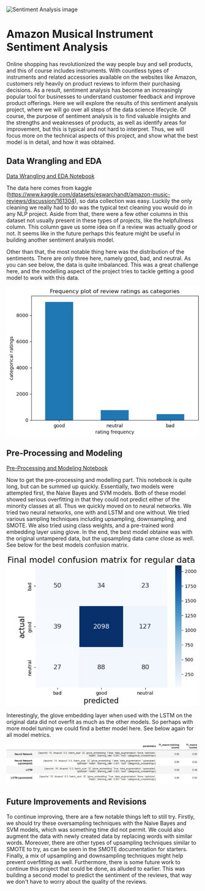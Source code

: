 ![Sentiment Analysis image](https://www.altexsoft.com/media/2018/09/sentiment_analysis.jpg)

# Amazon Musical Instrument Sentiment Analysis

Online shopping has revolutionized the way people buy and sell products, and this of course includes instruments. With countless types of instruments and related accessories available on the websites like Amazon, customers rely heavily on product reviews to inform their purchasing decisions. As a result, sentiment analysis has become an increasingly popular tool for businesses to understand customer feedback and improve product offerings. Here we will explore the results of this sentiment analysis project, where we will go over all steps of the data science lifecycle. Of course, the purpose of sentiment analysis is to find valuable insights and the strengths and weaknesses of products, as well as identify areas for improvement, but this is typical and not hard to interpret. Thus, we will focus more on the technical aspects of this project, and show what the best model is in detail, and how it was obtained.

## Data Wrangling and EDA

[Data Wrangling and EDA Notebook](https://github.com/RavinderRai/Amazon_Instrument_Sentiment_Analysis/blob/main/notebooks/Data_Wrangling_and_EDA.ipynb)

The data here comes from kaggle (https://www.kaggle.com/datasets/eswarchandt/amazon-music-reviews/discussion/161304), so data collection was easy. Luckily the only cleaning we really had to do was the typical text cleaning you would do in any NLP project. Aside from that, there were a few other columns in this dataset not usually present in these types of projects, like the helpfullness column. This column gave us some idea on if a review was actually good or not. It seems like in the future perhaps this feature might be useful in building another sentiment analysis model.

Other than that, the most notable thing here was the distribution of the sentiments. There are only three here, namely good, bad, and neutral. As you can see below, the data is quite imbalanced. This was a great challenge here, and the modelling aspect of the project tries to tackle getting a good model to work with this data.

![sentiment distribution](figures/Sentiment_feature_distribution.jpg)

## Pre-Processing and Modeling

[Pre-Processing and Modeling Notebook](https://github.com/RavinderRai/Amazon_Instrument_Sentiment_Analysis/blob/main/notebooks/Pre-Processing_and_Modelling.ipynb)

Now to get the pre-processing and modelling part. This notebook is quite long, but can be summed up quickly. Essentially, two models were attempted first, the Naive Bayes and SVM models. Both of these model showed serious overfitting in that they could not predict either of the minority classes at all. Thus we quickly moved on to neural networks. We tried two neural networks, one with and LSTM and one without. We tried various sampling techniques including upsampling, downsampling, and SMOTE. We also tried using class weights, and a pre-trained word embedding layer using glove. In the end, the best model obtaine was with the original untampered data, but the upsampling data came close as well. See below for the best models confusion matrix.

![confusion matrix](figures/final_NN_con_mat.jpg)

Interestingly, the glove embedding layer when used with the LSTM on the original data did not overfit as much as the other models. So perhaps with more model tuning we could find a better model here. See below again for all model metrics.

![model metrics](figures/final_model_metrics_table.jpg)


## Future Improvements and Revisions

To continue improving, there are a few notable things left to still try. Firstly, we should try these oversampling techniques with the Naive Bayes and SVM models, which was something time did not permit. We could also augment the data with newly created data by replacing words with similar words. Moreover, there are other types of upsampling techniques similar to SMOTE to try, as can be seen in the SMOTE documentation for starters. Finally, a mix of upsampling and downsampling techniques might help prevent overfitting as well. Furthermore, there is some future work to continue this project that could be done, as alluded to earlier. This was building a second model to predict the sentiment of the reviews, that way we don't have to worry about the quality of the reviews.
